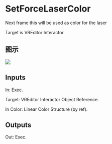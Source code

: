 # SetForceLaserColor

Next frame this will be used as color for the laser

Target is VREditor Interactor

## 图示

![]($-20221218-21231420.png)

## Inputs

In: Exec.

Target: VREditor Interactor Object Reference.

In Color: Linear Color Structure (by ref).  

## Outputs

Out: Exec.

